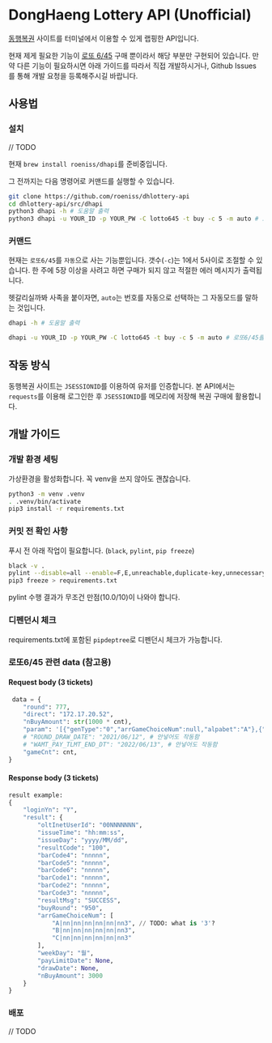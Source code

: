 # DongHaeng Lottery API (Unofficial)

[동행복권](https://dhlottery.co.kr/) 사이트를 터미널에서 이용할 수 있게 랩핑한 API입니다.

현재 제게 필요한 기능이 [로또 6/45](https://dhlottery.co.kr/gameInfo.do?method=gameMethod&wiselog=H_B_1_1) 구매 뿐이라서 해당 부분만 구현되어 있습니다. 만약 다른 기능이 필요하시면 아래 가이드를 따라서 직접 개발하시거나, Github Issues 를 통해 개발 요청을 등록해주시길 바랍니다.

## 사용법

### 설치

// TODO

현재 `brew install roeniss/dhapi`를 준비중입니다.

그 전까지는 다음 명령어로 커맨드를 실행할 수 있습니다.

```sh
git clone https://github.com/roeniss/dhlottery-api
cd dhlottery-api/src/dhapi
python3 dhapi -h # 도움말 출력
python3 dhapi -u YOUR_ID -p YOUR_PW -C lotto645 -t buy -c 5 -m auto # 로또6/45를 - 산다 - 5장 - 자동발급으로
```

### 커맨드

현재는 `로또6/45`를 `자동`으로 사는 기능뿐입니다. 갯수(`-c`)는 1에서 5사이로 조절할 수 있습니다. 한 주에 5장 이상을 사려고 하면 구매가 되지 않고 적절한 에러 메시지가 출력됩니다.

헷갈리실까봐 사족을 붙이자면, `auto`는 번호를 자동으로 선택하는 그 자동모드를 말하는 것입니다.

```sh
dhapi -h # 도움말 출력

dhapi -u YOUR_ID -p YOUR_PW -C lotto645 -t buy -c 5 -m auto # 로또6/45를 - 산다 - 5장 - 자동발급으로
```

## 작동 방식

동행복권 사이트는 `JSESSIONID`를 이용하여 유저를 인증합니다. 본 API에서는 `requests`를 이용해 로그인한 후 `JSESSIONID`를 메모리에 저장해 복권 구매에 활용합니다.

## 개발 가이드

### 개발 환경 세팅

가상환경을 활성화합니다. 꼭 venv을 쓰지 않아도 괜찮습니다.

```sh
python3 -m venv .venv
. .venv/bin/activate
pip3 install -r requirements.txt
```

### 커밋 전 확인 사항

푸시 전 아래 작업이 필요합니다. (`black`, `pylint`, `pip freeze`)

```sh
black -v .
pylint --disable=all --enable=F,E,unreachable,duplicate-key,unnecessary-semicolon,global-variable-not-assigned,unused-variable,binary-op-exception,bad-format-string,anomalous-backslash-in-string,bad-open-mode --disable=E0402 --msg-template='{line}:{column} ({category}) {symbol}:{msg}' --reports=n --output-format=text \**/_.py
pip3 freeze > requirements.txt
```

pylint 수행 결과가 무조건 만점(10.0/10)이 나와야 합니다.

### 디펜던시 체크

requirements.txt에 포함된 `pipdeptree`로 디펜던시 체크가 가능합니다.

### 로또6/45 관련 data (참고용)

#### Request body (3 tickets)

```python
 data = {
    "round": 777,
    "direct": "172.17.20.52",
    "nBuyAmount": str(1000 * cnt),
    "param": '[{"genType":"0","arrGameChoiceNum":null,"alpabet":"A"},{"genType":"0","arrGameChoiceNum":null,"alpabet":"B"},{"genType":"0","arrGameChoiceNum":null,"alpabet":"C"}]',
    # "ROUND_DRAW_DATE": "2021/06/12", # 안넣어도 작동함
    # "WAMT_PAY_TLMT_END_DT": "2022/06/13", # 안넣어도 작동함
    "gameCnt": cnt,
}
```

#### Response body (3 tickets)

```python
result example:
{
    "loginYn": "Y",
    "result": {
        "oltInetUserId": "00NNNNNNN",
        "issueTime": "hh:mm:ss",
        "issueDay": "yyyy/MM/dd",
        "resultCode": "100",
        "barCode4": "nnnnn",
        "barCode5": "nnnnn",
        "barCode6": "nnnnn",
        "barCode1": "nnnnn",
        "barCode2": "nnnnn",
        "barCode3": "nnnnn",
        "resultMsg": "SUCCESS",
        "buyRound": "950",
        "arrGameChoiceNum": [
            "A|nn|nn|nn|nn|nn|nn3", // TODO: what is '3'?
            "B|nn|nn|nn|nn|nn|nn3",
            "C|nn|nn|nn|nn|nn|nn3"
        ],
        "weekDay": "월",
        "payLimitDate": None,
        "drawDate": None,
        "nBuyAmount": 3000
    }
}
```

### 배포

// TODO
